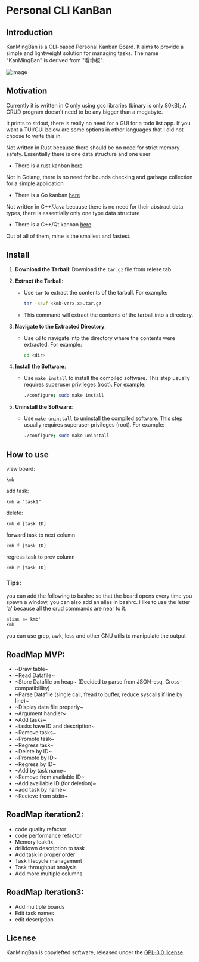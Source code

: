 # Personal CLI KanBan
## Introduction

KanMingBan is a CLI-based Personal Kanban Board. It aims to provide a simple and lightweight solution for managing tasks.
The name "KanMingBan" is derived from "看命板".

![image](https://github.com/MrJeremyKhoo/KanMingBan/assets/73585045/089f602b-01af-4618-b9b7-a5697789fd04)
## Motivation

Currently it is written in C only using gcc libraries (binary is only 80kB); A CRUD program doesn't need to be any bigger than a megabyte.

It prints to stdout, there is really no need for a GUI for a todo list app. If you want a TUI/GUI below are some options in other languages that I did not choose to write this in.

Not written in Rust because there should be no need for strict memory safety. Essentially there is one data structure and one user
 - There is a rust kanban [here](https://lib.rs/crates/rust-kanban)

Not in Golang, there is no need for bounds checking and garbage collection for a simple application
- There is a Go kanban [here](https://github.com/singalhimanshu/taskgo)
  
Not written in C++/Java because there is no need for their abstract data types, there is essentially only one type data structure
- There is a C++/Qt kanban [here](https://github.com/StefanoLusardi/Kanban)

Out of all of them, mine is the smallest and fastest.
## Install

1. **Download the Tarball**: Download the `tar.gz` file from relese tab


2. **Extract the Tarball**:
   - Use `tar` to extract the contents of the tarball. For example:
     ```bash
     tar -xzvf <kmb-verx.x>.tar.gz
     ```
   - This command will extract the contents of the tarball into a directory.

3. **Navigate to the Extracted Directory**:
   - Use `cd` to navigate into the directory where the contents were extracted. For example:
     ```bash
     cd <dir>
     ```
4. **Install the Software**:
   - Use `make install` to install the compiled software. This step usually requires superuser privileges (root). For example:

     ```bash
     ./configure; sudo make install
5. **Uninstall the Software**:
   - Use `make uninstall` to uninstall the compiled software. This step usually requires superuser privileges (root). For example:

     ```bash
     ./configure; sudo make uninstall
     
## How to use
view board:
```
kmb
```
add task:
```
kmb a "task1" 
```
delete:
```
kmb d [task ID]
```
forward task to next column
```
kmb f [task ID]
```
regress task to prev column
```
kmb r [task ID]
```
### Tips:
you can add the following to bashrc so that the board opens every time you spawn a window, you can also add an alias in bashrc. i like to use the letter 'a' because all the crud commands are near to it.
```
alias a='kmb'
kmb
```
you can use grep, awk, less and other GNU utils to manipulate the output

## RoadMap MVP:
- ~Draw table~
- ~Read Datafile~
- ~Store Datafile on heap~ (Decided to parse from JSON-esq, Cross-compatibiliity)
- ~Parse Datafile (single call, fread to buffer, reduce syscalls if line by line)~
- ~Display data file properly~
- ~Argument handler~
- ~Add tasks~
- ~tasks have ID and description~
- ~Remove tasks~
- ~Promote task~
- ~Regress task~
- ~Delete by ID~
- ~Promote by ID~
- ~Regress by ID~
- ~Add by task name~
- ~Remove from available ID~
- ~Add availiable ID (for deletion)~
- ~add task by name~
- ~Recieve from stdin~
## RoadMap iteration2:
- code quality refactor
- code performance refactor
- Memory leakfix
- drilldown description to task
- Add task in proper order
- Task lifecycle management
- Task throughput analysis
- Add more multiple columns

## RoadMap iteration3:
- Add multiple boards
- Edit task names
- edit description



## License

KanMingBan is copylefted software, released under the [GPL-3.0 license](https://www.gnu.org/licenses/gpl-3.0.en.html).
